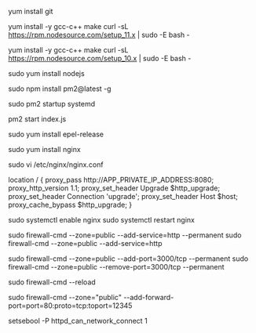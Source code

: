 yum install git

yum install -y gcc-c++ make
curl -sL https://rpm.nodesource.com/setup_11.x | sudo -E bash -

yum install -y gcc-c++ make
curl -sL https://rpm.nodesource.com/setup_10.x | sudo -E bash -

sudo yum install nodejs

sudo npm install pm2@latest -g

sudo pm2 startup systemd

pm2 start index.js

sudo yum install epel-release

sudo yum install nginx

sudo vi /etc/nginx/nginx.conf

location / {
proxy_pass http://APP_PRIVATE_IP_ADDRESS:8080;
proxy_http_version 1.1;
proxy_set_header Upgrade $http_upgrade;
        proxy_set_header Connection 'upgrade';
        proxy_set_header Host $host;
proxy_cache_bypass \$http_upgrade;
}

sudo systemctl enable nginx
sudo systemctl restart nginx

sudo firewall-cmd --zone=public --add-service=http --permanent
sudo firewall-cmd --zone=public --add-service=http

sudo firewall-cmd --zone=public --add-port=3000/tcp --permanent
sudo firewall-cmd --zone=public --remove-port=3000/tcp --permanent

sudo firewall-cmd --reload

sudo firewall-cmd --zone="public" --add-forward-port=port=80:proto=tcp:toport=12345

setsebool -P httpd_can_network_connect 1
